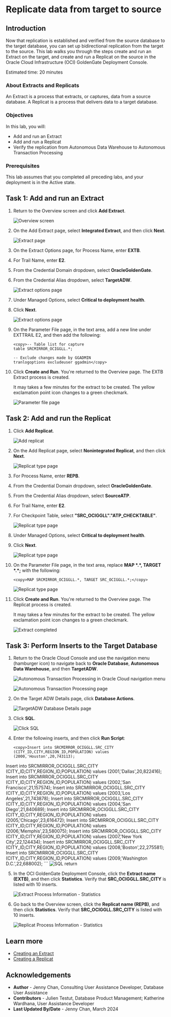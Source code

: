 # Replicate data from target to source

## Introduction

Now that replication is established and verified from the source database to the target database, you can set up bidirectional replication from the target to the source. This lab walks you through the steps create and run an Extract on the target, and create and run a Replicat on the source in the Oracle Cloud Infrastructure (OCI) GoldenGate Deployment Console.

Estimated time: 20 minutes

### About Extracts and Replicats

An Extract is a process that extracts, or captures, data from a source database. A Replicat is a process that delivers data to a target database.

### Objectives

In this lab, you will:
* Add and run an Extract
* Add and run a Replicat
* Verify the replication from Autonomous Data Warehouse to Autonomous Transaction Processing

### Prerequisites

This lab assumes that you completed all preceding labs, and your deployment is in the Active state.

## Task 1: Add and run an Extract

1.  Return to the Overview screen and click **Add Extract**.
    
    ![Overview screen](./images/01-01-add-ext.png " ")

2.  On the Add Extract page, select **Integrated Extract**, and then click **Next**.
    
    ![Extract page](./images/01-02-integrated-extract.png " ")

3.  On the Extract Options page, for Process Name, enter **EXTB**.

4.  For Trail Name, enter **E2**.

5.  From the Credential Domain dropdown, select **OracleGoldenGate**.

6.  From the Credential Alias dropdown, select **TargetADW**.

    ![Extract options page](./images/01-06-extract-options.png " ")

7.  Under Managed Options, select **Critical to deployment health**.

8.  Click **Next**.

    ![Extract options page](./images/01-08-crit-deploy-health.png " ")

9.  On the Parameter File page, in the text area, add a new line under EXTTRAIL E2, and then add the following:

    ```
    <copy>-- Table list for capture
    table SRCMIRROR_OCIGGLL.*;

    -- Exclude changes made by GGADMIN
    tranlogoptions excludeuser ggadmin</copy>
    ```

10. Click **Create and Run**. You're returned to the Overview page. The EXTB Extract process is created.

    It may takes a few minutes for the extract to be created. The yellow exclamation point icon changes to a green checkmark. 

    ![Parameter file page](./images/01-10-param-file.png " ")


## Task 2: Add and run the Replicat

1.  Click **Add Replicat**.

    ![Add replicat](./images/02-01-add-replicat.png " ")

2.  On the Add Replicat page, select **Nonintegrated Replicat**, and then click **Next**.

    ![Replicat type page](./images/02-02-rep-type-page.png " ")

3.  For Process Name, enter **REPB**.

4.  From the Credential Domain dropdown, select **OracleGoldenGate**.

5.  From the Credential Alias dropdown, select **SourceATP**.

6.  For Trail Name, enter **E2**.

7.  For Checkpoint Table, select **"SRC\_OCIGGLL"."ATP\_CHECKTABLE"**.

    ![Replicat type page](./images/02-07-rep-options.png " ")

8.  Under Managed Options, select **Critical to deployment health**.

9.  Click **Next**.

    ![Replicat type page](./images/02-09-crit-deploy-health.png " ")

10. On the Parameter File page, in the text area, replace **MAP \*.\*, TARGET \*.\*;** with the following:

    ```
    <copy>MAP SRCMIRROR_OCIGGLL.*, TARGET SRC_OCIGGLL.*;</copy>
    ```
    ![Replicat type page](./images/02-10-param-file.png " ")

11. Click **Create and Run**. You're returned to the Overview page. The Replicat process is created.

    It may takes a few minutes for the extract to be created. The yellow exclamation point icon changes to a green checkmark. 

    ![Extract completed](./images/02-11-admin-service-overview.png)

## Task 3: Perform Inserts to the Target Database

1.  Return to the Oracle Cloud Console and use the navigation menu (hamburger icon) to navigate back to **Oracle Database**, **Autonomous Data Warehouse**, and then **TargetADW**.

    ![Autonomous Transaction Processing in Oracle Cloud navigation menu](./images/03-01a-auto-trans-process.png " ")

    ![Autonomous Transaction Processing page](./images/03-01b-target.png " ")

2.  On the Target ADW Details page, click **Database Actions**.

    ![TargetADW Database Details page](./images/03-02-db-actions.png)

3.  Click **SQL**.

    ![Click SQL](./images/03-03-sql.png)

4.  Enter the following inserts, and then click **Run Script**:

    ```
    <copy>Insert into SRCMIRROR_OCIGGLL.SRC_CITY (CITY_ID,CITY,REGION_ID,POPULATION) values (2000,'Houston',20,743113);
Insert into SRCMIRROR_OCIGGLL.SRC_CITY (CITY_ID,CITY,REGION_ID,POPULATION) values (2001,'Dallas',20,822416);
Insert into SRCMIRROR_OCIGGLL.SRC_CITY (CITY_ID,CITY,REGION_ID,POPULATION) values (2002,'San Francisco',21,157574);
Insert into SRCMIRROR_OCIGGLL.SRC_CITY (CITY_ID,CITY,REGION_ID,POPULATION) values (2003,'Los Angeles',21,743878);
Insert into SRCMIRROR_OCIGGLL.SRC_CITY (CITY_ID,CITY,REGION_ID,POPULATION) values (2004,'San Diego',21,840689);
Insert into SRCMIRROR_OCIGGLL.SRC_CITY (CITY_ID,CITY,REGION_ID,POPULATION) values (2005,'Chicago',23,616472);
Insert into SRCMIRROR_OCIGGLL.SRC_CITY (CITY_ID,CITY,REGION_ID,POPULATION) values (2006,'Memphis',23,580075);
Insert into SRCMIRROR_OCIGGLL.SRC_CITY (CITY_ID,CITY,REGION_ID,POPULATION) values (2007,'New York City',22,124434);
Insert into SRCMIRROR_OCIGGLL.SRC_CITY (CITY_ID,CITY,REGION_ID,POPULATION) values (2008,'Boston',22,275581);
Insert into SRCMIRROR_OCIGGLL.SRC_CITY (CITY_ID,CITY,REGION_ID,POPULATION) values (2009,'Washington D.C.',22,688002);</copy>
    ```
    ![SQL return](./images/03-04-sql-script-return.png " ")

5.  In the OCI GoldenGate Deployment Console, click the **Extract name (EXTB)**, and then click **Statistics**. Verify that **SRC\_OCIGGLL.SRC\_CITY** is listed with 10 inserts.

    ![Extract Process Information - Statistics](./images/03-05-ext-statistics.png " ")

6.  Go back to the Overview screen, click the **Replicat name (REPB)**, and then click **Statistics**. Verify that **SRC\_OCIGGLL.SRC\_CITY** is listed with 10 inserts.

    ![Replicat Process Information - Statistics](./images/03-06-rep-statistics.png " ")


## Learn more

* [Creating an Extract](https://docs.oracle.com/en/cloud/paas/goldengate-service/eeske/index.html)
* [Creating a Replicat](https://docs.oracle.com/en/cloud/paas/goldengate-service/cress/index.html)

## Acknowledgements
* **Author** - Jenny Chan, Consulting User Assistance Developer, Database User Assistance
* **Contributors** -  Julien Testut, Database Product Management; Katherine Wardhana, User Assistance Developer
* **Last Updated By/Date** - Jenny Chan, March 2024
